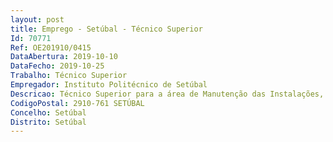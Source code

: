 ```yaml
--- 
layout: post
title: Emprego - Setúbal - Técnico Superior
Id: 70771
Ref: OE201910/0415
DataAbertura: 2019-10-10
DataFecho: 2019-10-25
Trabalho: Técnico Superior
Empregador: Instituto Politécnico de Setúbal
Descricao: Técnico Superior para a área de Manutenção das Instalações, para exercer funções no Núcleo de Gestão de Infraestruturas do Instituto Politécnico de Setúbal   Exercer funções no domínio da gestão e manutenção dos espaços e edifícios, cabendo organizar, lançar e gerir obras de construção, manutenção, reabilitação e requalificação   Assegurar o planeamento, realizar o programa preliminar e efetuar o acompanhamento de intervenções nos edifícios e espaços do IPS   Elaborar planos de manutenção dos edifícios e dos espaços exteriores do IPS e acompanhar a sua execução   Assegurar a gestão ambiental e a eficiência energética   Assegurar a gestão operacional da segurança das instalações e espaços   Organizar a sinalização dos edifícios do IPS e do campus    Desenvolver consultoria, estudos, planeamento, programação, avaliação e aplicação de métodos e processos de natureza técnica no domínio   Elaborar informações e pareceres de carácter técnico sobre processos e viabilidades de construção   Conceber e realizar projetos de obras e supervisão da sua construção, manutenção e reparação   Colaborar na preparação, organização e superintendência dos trabalhos de manutenção e reparação de construções existentes   Promover a fiscalização e direção técnica de obras e realizar vistorias técnicas   Colaborar e participar em equipas multidisciplinares para elaboração de projetos para obras   Conceber e realizar planos de obras  preparar os elementos necessários para lançamento de empreitadas, nomeadamente elaboração do programa de concurso e caderno de encargos.
CodigoPostal: 2910-761 SETÚBAL
Concelho: Setúbal
Distrito: Setúbal
--- 
```

